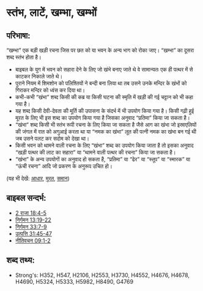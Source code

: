 # स्तंभ, लाटें, खम्भा, खम्भों #

## परिभाषा: ##

“खम्भा” एक बड़ी खड़ी रचना जिस पर छत को या भवन के अन्य भाग को रोका जाए। “खम्भा” का दूसरा शब्द स्तंभ होता है।

* बाइबल के युग में भवन को सहारा देने के लिए जो खंभे बनाए जाते थे वे सामान्यतः एक ही पत्थर में से काटकर निकाले जाते थे।
* पुराने नियम में शिमशोन को पलिश्तियों ने बन्दी बना लिया था तब उसने उनके मन्दिर के खंभों को गिराकर मन्दिर को ध्वंस कर दिया था।
* कभी-कभी “खंभा” शब्द किसी की कब्र या किसी घटना की स्मृति में खड़ी की गई चट्टान को भी कहा गया है।
* यह शब्द किसी देवी-देवता की मूर्ति की उपासना के संदर्भ में भी उपयोग किया गया है। किसी गढ़ी हुई मूरत के लिए भी इस शब्द का उपयोग किया गया है जिसका अनुवाद “प्रतिमा” किया जा सकता है।
* “खंभा” शब्द किसी भी स्तंभ रूपी रचना के लिए किया जा सकता है जैसे आग का खंभा जो इस्राएलियों की जंगल में रात को अगुआई करता था या “नमक का खंभा” लूत की पत्नी नमक का खंभा बन गई थी जब उसने पलट कर सदोम को देखा था।
* किसी भवन को थामने वाली रचना के लिए “खंभा” शब्द का उपयोग किया जाता है तो इसका अनुवाद “खड़ी पत्थर की लाट का सहारा” या “थामने वाली पत्थर की रचना” किया जा सकता है। 
* “खंभा” के अन्य उपयोगों का अनुवाद हो सकता है, “प्रतिमा” या “ढेर” या “स्तूप” या “स्मारक” या “ऊंची रचना” आदि जो प्रकरण के अनुरूप उचित हो।

(यह भी देखें: [आधार](../other/foundation.md), [मूरत](../other/idol.md), [समान](../other/image.md))

## बाइबल सन्दर्भ: ##

* [2 राजा 18:4-5](rc://en/tn/help/2ki/18/04)
* [निर्गमन 13:19-22](rc://en/tn/help/exo/13/19)
* [निर्गमन 33:7-9](rc://en/tn/help/exo/33/07)
* [उत्पत्ति 31:45-47](rc://en/tn/help/gen/31/45)
* [नीतिवचन 09:1-2](rc://en/tn/help/pro/09/01)

## शब्द तथ्य: ##

* Strong's: H352, H547, H2106, H2553, H3730, H4552, H4676, H4678, H4690, H5324, H5333, H5982, H8490, G4769
